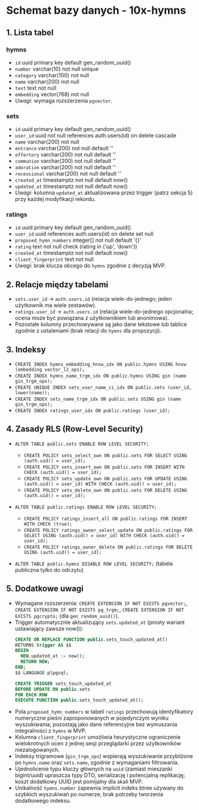 # Schemat bazy danych - 10x-hymns

## 1. Lista tabel

### hymns
  - `id` uuid primary key default gen_random_uuid()
  - `number` varchar(10) not null unique
  - `category` varchar(100) not null
  - `name` varchar(200) not null
  - `text` text not null
  - `embedding` vector(768) not null
  - *Uwagi:* wymaga rozszerzenia `pgvector`.

### sets
  - `id` uuid primary key default gen_random_uuid()
  - `user_id` uuid not null references auth.users(id) on delete cascade
  - `name` varchar(200) not null
  - `entrance` varchar(200) not null default ''
  - `offertory` varchar(200) not null default ''
  - `communion` varchar(200) not null default ''
  - `adoration` varchar(200) not null default ''
  - `recessional` varchar(200) not null default ''
  - `created_at` timestamptz not null default now()
  - `updated_at` timestamptz not null default now()
  - *Uwagi:* kolumna `updated_at` aktualizowana przez trigger (patrz sekcja 5) przy każdej modyfikacji rekordu.

### ratings
  - `id` uuid primary key default gen_random_uuid()
  - `user_id` uuid references auth.users(id) on delete set null
  - `proposed_hymn_numbers` integer[] not null default '{}'
  - `rating` text not null check (rating in ('up', 'down'))
  - `created_at` timestamptz not null default now()
  - `client_fingerprint` text not null
  - *Uwagi:* brak klucza obcego do `hymns` zgodnie z decyzją MVP.

## 2. Relacje między tabelami

- `sets.user_id` → `auth.users.id` (relacja wiele-do-jednego; jeden użytkownik ma wiele zestawów).
- `ratings.user_id` → `auth.users.id` (relacja wiele-do-jednego opcjonalna; ocena może być powiązana z użytkownikiem lub anonimowa).
- Pozostałe kolumny przechowywane są jako dane tekstowe lub tablice zgodnie z ustaleniami (brak relacji do `hymns` dla propozycji).

## 3. Indeksy

- `CREATE INDEX hymns_embedding_hnsw_idx ON public.hymns USING hnsw (embedding vector_l2_ops);`
- `CREATE INDEX hymns_name_trgm_idx ON public.hymns USING gin (name gin_trgm_ops);`
- `CREATE UNIQUE INDEX sets_user_name_ci_idx ON public.sets (user_id, lower(name));`
- `CREATE INDEX sets_name_trgm_idx ON public.sets USING gin (name gin_trgm_ops);`
- `CREATE INDEX ratings_user_idx ON public.ratings (user_id);`

## 4. Zasady RLS (Row-Level Security)

- `ALTER TABLE public.sets ENABLE ROW LEVEL SECURITY;`
    - `CREATE POLICY sets_select_own ON public.sets FOR SELECT USING (auth.uid() = user_id);`
    - `CREATE POLICY sets_insert_own ON public.sets FOR INSERT WITH CHECK (auth.uid() = user_id);`
    - `CREATE POLICY sets_update_own ON public.sets FOR UPDATE USING (auth.uid() = user_id) WITH CHECK (auth.uid() = user_id);`
    - `CREATE POLICY sets_delete_own ON public.sets FOR DELETE USING (auth.uid() = user_id);`

- `ALTER TABLE public.ratings ENABLE ROW LEVEL SECURITY;`
    - `CREATE POLICY ratings_insert_all ON public.ratings FOR INSERT WITH CHECK (true);`
    - `CREATE POLICY ratings_owner_select_update ON public.ratings FOR SELECT USING (auth.uid() = user_id) WITH CHECK (auth.uid() = user_id);`
    - `CREATE POLICY ratings_owner_delete ON public.ratings FOR DELETE USING (auth.uid() = user_id);`

- `ALTER TABLE public.hymns DISABLE ROW LEVEL SECURITY;` (tabela publiczna tylko do odczytu)

## 5. Dodatkowe uwagi

- Wymagane rozszerzenia: `CREATE EXTENSION IF NOT EXISTS pgvector;`, `CREATE EXTENSION IF NOT EXISTS pg_trgm;`, `CREATE EXTENSION IF NOT EXISTS pgcrypto;` (dla `gen_random_uuid()`).
- Trigger automatycznie aktualizujący `sets.updated_at` (prosty wariant ustawiający zawsze now()):
    ```sql
    CREATE OR REPLACE FUNCTION public.sets_touch_updated_at()
    RETURNS trigger AS $$
    BEGIN
      NEW.updated_at := now();
      RETURN NEW;
    END;
    $$ LANGUAGE plpgsql;

    CREATE TRIGGER sets_touch_updated_at
    BEFORE UPDATE ON public.sets
    FOR EACH ROW
    EXECUTE FUNCTION public.sets_touch_updated_at();
    ```
- Pola `proposed_hymn_numbers` w tabeli `ratings` przechowują identyfikatory numeryczne pieśni zaproponowanych w pojedynczym wyniku wyszukiwania; pozostają jako dane referencyjne bez wymuszania integralności z `hymns` w MVP.
- Kolumna `client_fingerprint` umożliwia heurystyczne ograniczenie wielokrotnych ocen z jednej sesji przeglądarki przez użytkowników niezalogowanych.
- Indeksy trigramowe (`gin_trgm_ops`) wspierają wyszukiwanie przybliżone po `hymns.name` oraz `sets.name`, zgodnie z wymaganiami filtrowania.
- Ujednolicenie typu kluczy głównych na `uuid` (zamiast mieszanki bigint/uuid) upraszcza typy DTO, serializację i potencjalną replikację; koszt dodatkowy UUID jest pomijalny dla skali MVP.
- Unikalność `hymns.number` zapewnia implicit indeks btree używany do szybkich wyszukiwań po numerze; brak potrzeby tworzenia dodatkowego indeksu.
